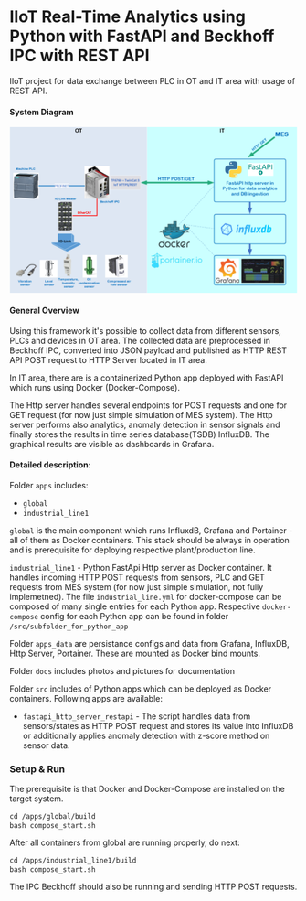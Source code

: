 # IIoT Real-Time Analytics using Python with FastAPI and Beckhoff IPC with REST API


IIoT project for data exchange between PLC in OT and IT area with usage of REST API.

#### System Diagram
![System Architecture](./docs/IIoT.png)

#### General Overview
Using this framework it's possible to collect data from different sensors, PLCs and devices in OT area. The collected data are preprocessed in Beckhoff IPC, converted into JSON payload and published as HTTP REST API POST request to HTTP Server located in IT area.

In IT area, there are is a containerized Python app deployed with FastAPI which runs using Docker (Docker-Compose).

The Http server handles several endpoints for POST requests and one for GET request (for now just simple simulation of MES system).
The Http server performs also analytics, anomaly detection in sensor signals and finally stores the results in time series database(TSDB) InfluxDB. 
The graphical results are visible as dashboards in Grafana.


#### Detailed description:
Folder `apps` includes:
* `global`
* `industrial_line1`

`global` is the main component which runs InfluxdB, Grafana and Portainer - all of them as Docker containers. This stack should be always in operation and is prerequisite for deploying respective plant/production line.

`industrial_line1`  - Python FastApi Http server as Docker container. It handles incoming HTTP POST requests from sensors, PLC and GET requests from MES system (for now just simple simulation, not fully implemetned).
The file `industrial_line.yml` for docker-compose can be composed of many single entries for each Python app. Respective `docker-compose` config for each Python app can be found in folder  `/src/subfolder_for_python_app` 

Folder `apps_data` are persistance configs and data from Grafana, InfluxDB, Http Server, Portainer. These are mounted as Docker bind mounts.

Folder `docs` includes photos and pictures for documentation

Folder `src` includes of Python apps which can be deployed as Docker containers. Following apps are available:

* `fastapi_http_server_restapi` -  The script handles data from sensors/states as HTTP POST request and stores its value into InfluxDB or additionally applies anomaly detection with z-score method on sensor data.

### Setup & Run
The prerequisite is that Docker and Docker-Compose are installed on the target system.
```
cd /apps/global/build
bash compose_start.sh
```
After all containers from global are running properly, do next:

```
cd /apps/industrial_line1/build
bash compose_start.sh
```

The IPC Beckhoff should also be running and sending HTTP POST requests.


